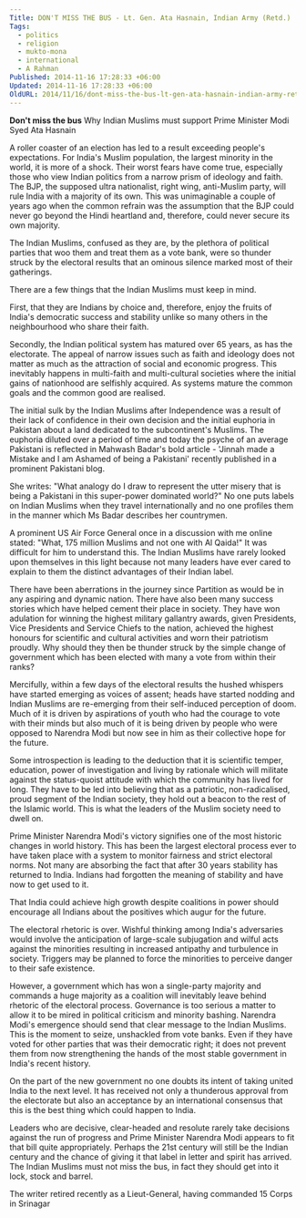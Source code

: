 ```yaml
---
Title: DON'T MISS THE BUS - Lt. Gen. Ata Hasnain, Indian Army (Retd.)
Tags:
  - politics
  - religion
  - mukto-mona
  - international
  - A Rahman
Published: 2014-11-16 17:28:33 +06:00
Updated: 2014-11-16 17:28:33 +06:00
OldURL: 2014/11/16/dont-miss-the-bus-lt-gen-ata-hasnain-indian-army-retd/
---
```



<strong> 
Don't miss the bus</strong>
Why Indian Muslims must support Prime Minister Modi
Syed Ata Hasnain
 
A roller coaster of an election has led to a result exceeding people's expectations. For India's Muslim population, the largest minority in the world, it is more of a shock. Their worst fears have come true, especially those who view Indian politics from a narrow prism of ideology and faith. The BJP, the supposed ultra nationalist, right wing, anti-Muslim party, will rule India with a majority of its own. This was unimaginable a couple of years ago when the common refrain was the assumption that the BJP could never go beyond the Hindi heartland and, therefore, could never secure its own majority.
 
The Indian Muslims, confused as they are, by the plethora of political parties that woo them and treat them as a vote bank, were so thunder struck by the electoral results that an ominous silence marked most of their gatherings.
 
There are a few things that the Indian Muslims must keep in mind.
 
First, that they are Indians by choice and, therefore, enjoy the fruits of India's democratic success and stability unlike so many others in the neighbourhood who share their faith.
 
Secondly, the Indian political system has matured over 65 years, as has the electorate. The appeal of narrow issues such as faith and ideology does not matter as much as the attraction of social and economic progress. This inevitably happens in multi-faith and multi-cultural societies where the initial gains of nationhood are selfishly acquired. As systems mature the common goals and the common good are realised.
 
The initial sulk by the Indian Muslims after Independence was a result of their lack of confidence in their own decision and the initial euphoria in Pakistan about a land dedicated to the subcontinent's Muslims. The euphoria diluted over a period of time and today the psyche of an average Pakistani is reflected in Mahwash Badar's bold article - 'Jinnah made a Mistake and I am Ashamed of being a Pakistani' recently published in a prominent Pakistani blog.
 
She writes: "What analogy do I draw to represent the utter misery that is being a Pakistani in this super-power dominated world?" No one puts labels on Indian Muslims when they travel internationally and no one profiles them in the manner which Ms Badar describes her countrymen.
 
A prominent US Air Force General once in a discussion with me online stated: "What, 175 million Muslims and not one with Al Qaida!" It was difficult for him to understand this. The Indian Muslims have rarely looked upon themselves in this light because not many leaders have ever cared to explain to them the distinct advantages of their Indian label.
 
There have been aberrations in the journey since Partition as would be in any aspiring and dynamic nation. There have also been many success stories which have helped cement their place in society. They have won adulation for winning the highest military gallantry awards, given Presidents, Vice Presidents and Service Chiefs to the nation, achieved the highest honours for scientific and cultural activities and worn their patriotism proudly. Why should they then be thunder struck by the simple change of government which has been elected with many a vote from within their ranks?
 
Mercifully, within a few days of the electoral results the hushed whispers have started emerging as voices of assent; heads have started nodding and Indian Muslims are re-emerging from their self-induced perception of doom. Much of it is driven by aspirations of youth who had the courage to vote with their minds but also much of it is being driven by people who were opposed to Narendra Modi but now see in him as their collective hope for the future.
 
Some introspection is leading to the deduction that it is scientific temper, education, power of investigation and living by rationale which will militate against the status-quoist attitude with which the community has lived for long. They have to be led into believing that as a patriotic, non-radicalised, proud segment of the Indian society, they hold out a beacon to the rest of the Islamic world. This is what the leaders of the Muslim society need to dwell on.
 
Prime Minister Narendra Modi's victory signifies one of the most historic changes in world history. This has been the largest electoral process ever to have taken place with a system to monitor fairness and strict electoral norms. Not many are absorbing the fact that after 30 years stability has returned to India. Indians had forgotten the meaning of stability and have now to get used to it.
 
That India could achieve high growth despite coalitions in power should encourage all Indians about the positives which augur for the future.
 
The electoral rhetoric is over. Wishful thinking among India's adversaries would involve the anticipation of large-scale subjugation and wilful acts against the minorities resulting in increased antipathy and turbulence in society. Triggers may be planned to force the minorities to perceive danger to their safe existence.
 
However, a government which has won a single-party majority and commands a huge majority as a coalition will inevitably leave behind rhetoric of the electoral process. Governance is too serious a matter to allow it to be mired in political criticism and minority bashing. Narendra Modi's emergence should send that clear message to the Indian Muslims. This is the moment to seize, unshackled from vote banks. Even if they have voted for other parties that was their democratic right; it does not prevent them from now strengthening the hands of the most stable government in India's recent history.
 
On the part of the new government no one doubts its intent of taking united India to the next level. It has received not only a thunderous approval from the electorate but also an acceptance by an international consensus that this is the best thing which could happen to India.
 
Leaders who are decisive, clear-headed and resolute rarely take decisions against the run of progress and Prime Minister Narendra Modi appears to fit that bill quite appropriately. Perhaps the 21st century will still be the Indian century and the chance of giving it that label in letter and spirit has arrived. The Indian Muslims must not miss the bus, in fact they should get into it lock, stock and barrel.
 
The writer retired recently as a Lieut-General, having commanded 15 Corps in Srinagar 
 
 
